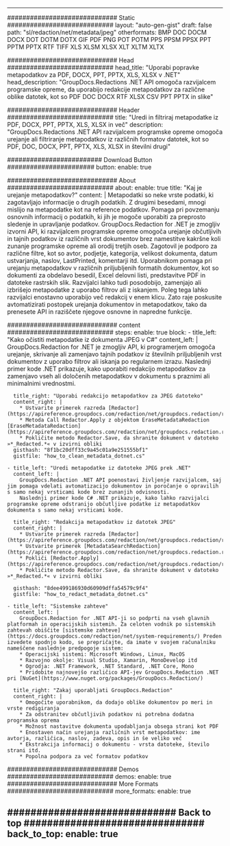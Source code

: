 
---
############################# Static ############################
layout: "auto-gen-gist" 
draft: false
path: "sl/redaction/net/metadata/jpeg"
otherformats: BMP DOC DOCM DOCX DOT DOTM DOTX GIF PDF PNG POT POTM PPS PPSM PPSX PPT PPTM PPTX RTF TIFF XLS XLSM XLSX XLT XLTM XLTX  

############################# Head ############################
head_title: "Uporabi popravke metapodatkov za PDF, DOCX, PPT, PPTX, XLS, XLSX v .NET"
head_description: "GroupDocs.Redactions .NET API omogoča razvijalcem programske opreme, da uporabijo redakcije metapodatkov za različne oblike datotek, kot so PDF DOC DOCX RTF XLSX CSV PPT PPTX in slike"

############################# Header ############################
title: "Uredi in filtriraj metapodatke iz PDF, DOCX, PPT, PPTX, XLS, XLSX in več"
description: "GroupDocs.Redactions .NET API razvijalcem programske opreme omogoča urejanje ali filtriranje metapodatkov iz različnih formatov datotek, kot so PDF, DOC, DOCX, PPT, PPTX, XLS, XLSX in številni drugi"

######################### Download Button #######################
button:
    enable: true

############################# About ############################
about:
    enable: true
    title: "Kaj je urejanje metapodatkov?"
    content: |
        Metapodatki so neke vrste podatki, ki zagotavljajo informacije o drugih podatkih. Z drugimi besedami, mnogi mislijo na metapodatke kot na reference podatkov. Pomaga pri povzemanju osnovnih informacij o podatkih, ki jih je mogoče uporabiti za preprosto sledenje in upravljanje podatkov. GroupDocs.Redaction for .NET je zmogljiv izvorni API, ki razvijalcem programske opreme omogoča urejanje občutljivih in tajnih podatkov iz različnih vrst dokumentov brez namestitve kakršne koli zunanje programske opreme ali orodij tretjih oseb. Zagotovil je podporo za različne filtre, kot so avtor, podjetje, kategorija, velikost dokumenta, datum ustvarjanja, naslov, LastPrinted, komentarji itd. Uporabnikom pomaga pri urejanju metapodatkov v različnih priljubljenih formatih dokumentov, kot so dokumenti za obdelavo besedil, Excel delovni listi, predstavitve PDF in datoteke rastrskih slik. Razvijalci lahko tudi posodobijo, zamenjajo ali izbrišejo metapodatke z uporabo filtrov ali z iskanjem. Poleg tega lahko razvijalci enostavno uporabijo več redakcij v enem klicu. Zato raje poskusite avtomatizirati postopek urejanja dokumentov in metapodatkov, tako da prenesete API in raziščete njegove osnovne in napredne funkcije.

############################# content ############################
steps:
    enable: true
    block:
    - title_left: "Kako očistiti metapodatke iz dokumenta JPEG v C#"
      content_left: |
        GroupDocs.Redaction for .NET je zmogljiv API, ki programerjem omogoča urejanje, skrivanje ali zamenjavo tajnih podatkov iz številnih priljubljenih vrst dokumentov z uporabo filtrov ali iskanja po regularnem izrazu.
        Naslednji primer kode .NET prikazuje, kako uporabiti redakcijo metapodatkov za zamenjavo vseh ali določenih metapodatkov v dokumentu s praznimi ali minimalnimi vrednostmi.

      title_right: "Uporabi redakcijo metapodatkov za JPEG datoteko"
      content_right: |
        * Ustvarite primerek razreda [Redactor](https://apireference.groupdocs.com/redaction/net/groupdocs.redaction/redactor)
        * Metoda Call Redactor.Apply z objektom EraseMetadataRedaction [EraseMetadataRedaction](https://apireference.groupdocs.com/redaction/net/groupdocs.redaction.redactions/erasemetadataredaction)
        * Pokličite metodo Redactor.Save, da shranite dokument v datoteko »*_Redacted.*« v izvirni obliki        
      gisthash: "8f1bc20dff33c9a45c01a9e251555bf1"
      gistfile: "how_to_clean_metadata_dotnet.cs"

    - title_left: "Uredi metapodatke iz datoteke JPEG prek .NET"
      content_left: |
        GroupDocs.Redaction .NET API poenostavi življenje razvijalcem, saj jim pomaga vdelati avtomatizacijo dokumentov in poročanje o opravilih s samo nekaj vrsticami kode brez zunanjih odvisnosti.
        Naslednji primer kode C# .NET prikazuje, kako lahko razvijalci programske opreme odstranijo občutljive podatke iz metapodatkov dokumenta s samo nekaj vrsticami kode.
        
      title_right: "Redakcija metapodatkov iz datotek JPEG"
      content_right: |
        * Ustvarite primerek razreda [Redactor](https://apireference.groupdocs.com/redaction/net/groupdocs.redaction/redactor)
        * Ustvarite primerek [MetadataSearchRedaction](https://apireference.groupdocs.com/redaction/net/groupdocs.redaction.redactions/metadatasearchredaction)
        * Pokliči [Redactor.Apply](https://apireference.groupdocs.com/redaction/net/groupdocs.redaction/redactor/methods/apply/index) 
        * Pokličite metodo Redactor.Save, da shranite dokument v datoteko »*_Redacted.*« v izvirni obliki
        
      gisthash: "8dee499186930d60909dffa54579c9f4"
      gistfile: "how_to_redact_metadata_dotnet.cs"

    - title_left: "Sistemske zahteve"
      content_left: |
        GroupDocs.Redaction for .NET API-ji so podprti na vseh glavnih platformah in operacijskih sistemih. Za celoten vodnik po sistemskih zahtevah obiščite [sistemske zahteve](https://docs.groupdocs.com/redaction/net/system-requirements/) Preden izvedete spodnjo kodo, se prepričajte, da imate v svojem računalniku nameščene naslednje predpogoje sistem:
        * Operacijski sistemi: Microsoft Windows, Linux, MacOS
        * Razvojno okolje: Visual Studio, Xamarin, MonoDevelop itd
        * Ogrodja: .NET Framework, .NET Standard, .NET Core, Mono
        * Pridobite najnovejšo različico API-jev GroupDocs.Redaction .NET pri [NuGet](https://www.nuget.org/packages/GroupDocs.Redaction/)
        
      title_right: "Zakaj uporabljati GroupDocs.Redaction"
      content_right: |
        * Omogočite uporabnikom, da dodajo oblike dokumentov po meri in vrste redigiranja
        * Za odstranitev občutljivih podatkov ni potrebna dodatna programska oprema
        * Možnost nastavitve dokumenta upodabljanja obsega strani kot PDF
        * Enostaven način urejanja različnih vrst metapodatkov: ime avtorja, različica, naslov, zadeva, opis in še veliko več
        * Ekstrakcija informacij o dokumentu - vrsta datoteke, število strani itd.
        * Popolna podpora za več formatov podatkov

############################# Demos ############################
demos:
    enable: true
############################# More Formats ############################
more_formats:
    enable: true

############################# Back to top ###############################
back_to_top:
    enable: true
---